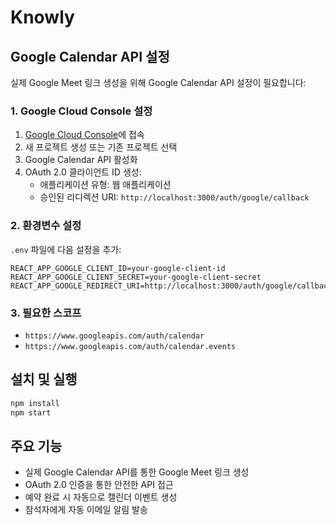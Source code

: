 # Knowly

## Google Calendar API 설정

실제 Google Meet 링크 생성을 위해 Google Calendar API 설정이 필요합니다:

### 1. Google Cloud Console 설정

1. [Google Cloud Console](https://console.cloud.google.com/)에 접속
2. 새 프로젝트 생성 또는 기존 프로젝트 선택
3. Google Calendar API 활성화
4. OAuth 2.0 클라이언트 ID 생성:
   - 애플리케이션 유형: 웹 애플리케이션
   - 승인된 리디렉션 URI: `http://localhost:3000/auth/google/callback`

### 2. 환경변수 설정

`.env` 파일에 다음 설정을 추가:

```
REACT_APP_GOOGLE_CLIENT_ID=your-google-client-id
REACT_APP_GOOGLE_CLIENT_SECRET=your-google-client-secret
REACT_APP_GOOGLE_REDIRECT_URI=http://localhost:3000/auth/google/callback
```

### 3. 필요한 스코프

- `https://www.googleapis.com/auth/calendar`
- `https://www.googleapis.com/auth/calendar.events`

## 설치 및 실행

```bash
npm install
npm start
```

## 주요 기능

- 실제 Google Calendar API를 통한 Google Meet 링크 생성
- OAuth 2.0 인증을 통한 안전한 API 접근
- 예약 완료 시 자동으로 캘린더 이벤트 생성
- 참석자에게 자동 이메일 알림 발송

